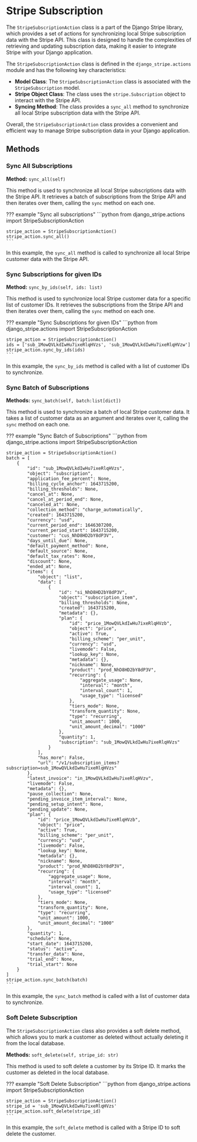 Stripe Subscription
=====================

The `StripeSubscriptionAction` class is a part of the Django Stripe library, which provides a set of actions for synchronizing local Stripe subscription data with the Stripe API. This class is designed to handle the complexities of retrieving and updating subscription data, making it easier to integrate Stripe with your Django application.

The `StripeSubscriptionAction` class is defined in the `django_stripe.actions` module and has the following key characteristics:

*   **Model Class**: The `StripeSubscriptionAction` class is associated with the `StripeSubscription` model.
*   **Stripe Object Class**: The class uses the `stripe.Subscription` object to interact with the Stripe API.
*   **Syncing Method**: The class provides a `sync_all` method to synchronize all local Stripe subscription data with the Stripe API.

Overall, the `StripeSubscriptionAction` class provides a convenient and efficient way to manage Stripe subscription data in your Django application.

## Methods

### Sync All Subscriptions

**Method:** `sync_all(self)`

This method is used to synchronize all local Stripe subscriptions data with the Stripe API. It retrieves a batch of subscriptions from the Stripe API and then iterates over them, calling the `sync` method on each one.

??? example "Sync all subscriptions"
    ```python
    from django_stripe.actions import StripeSubscriptionAction

    stripe_action = StripeSubscriptionAction()
    stripe_action.sync_all()
    ```

In this example, the `sync_all` method is called to synchronize all local Stripe customer data with the Stripe API.

### Sync Subscriptions for given IDs

**Method:** `sync_by_ids(self, ids: list)`

This method is used to synchronize local Stripe customer data for a specific list of customer IDs. It retrieves the subscriptions from the Stripe API and then iterates over them, calling the `sync` method on each one.

??? example "Sync Subscriptions for given IDs"
    ```python
    from django_stripe.actions import StripeSubscriptionAction

    stripe_action = StripeSubscriptionAction()
    ids = ['sub_1MowQVLkdIwHu7ixeRlqHVzs', 'sub_1MowQVLkdIwHu7ixeRlqHVzw']
    stripe_action.sync_by_ids(ids)
    ```

In this example, the `sync_by_ids` method is called with a list of customer IDs to synchronize.

### Sync Batch of Subscriptions

**Methods:** `sync_batch(self, batch:list[dict])`

This method is used to synchronize a batch of local Stripe customer data. It takes a list of customer data as an argument and iterates over it, calling the `sync` method on each one.

??? example "Sync Batch of Subscriptions"
    ```python
    from django_stripe.actions import StripeSubscriptionAction

    stripe_action = StripeSubscriptionAction()
    batch = [
        {
            "id": "sub_1MowQVLkdIwHu7ixeRlqHVzs",
            "object": "subscription",
            "application_fee_percent": None,
            "billing_cycle_anchor": 1643715200,
            "billing_thresholds": None,
            "cancel_at": None,
            "cancel_at_period_end": None,
            "canceled_at": None,
            "collection_method": "charge_automatically",
            "created": 1643715200,
            "currency": "usd",
            "current_period_end": 1646307200,
            "current_period_start": 1643715200,
            "customer": "cus_NhD8HD2bY8dP3V",
            "days_until_due": None,
            "default_payment_method": None,
            "default_source": None,
            "default_tax_rates": None,
            "discount": None,
            "ended_at": None,
            "items": {
                "object": "list",
                "data": [
                    {
                        "id": "si_NhD8HD2bY8dP3V",
                        "object": "subscription_item",
                        "billing_thresholds": None,
                        "created": 1643715200,
                        "metadata": {},
                        "plan": {
                            "id": "price_1MowQVLkdIwHu7ixeRlqHVzb",
                            "object": "price",
                            "active": True,
                            "billing_scheme": "per_unit",
                            "currency": "usd",
                            "livemode": False,
                            "lookup_key": None,
                            "metadata": {},
                            "nickname": None,
                            "product": "prod_NhD8HD2bY8dP3V",
                            "recurring": {
                                "aggregate_usage": None,
                                "interval": "month",
                                "interval_count": 1,
                                "usage_type": "licensed"
                            },
                            "tiers_mode": None,
                            "transform_quantity": None,
                            "type": "recurring",
                            "unit_amount": 1000,
                            "unit_amount_decimal": "1000"
                        },
                        "quantity": 1,
                        "subscription": "sub_1MowQVLkdIwHu7ixeRlqHVzs"
                    }
                ],
                "has_more": False,
                "url": "/v1/subscription_items?subscription=sub_1MowQVLkdIwHu7ixeRlqHVzs"
            },
            "latest_invoice": "in_1MowQVLkdIwHu7ixeRlqHVzv",
            "livemode": False,
            "metadata": {},
            "pause_collection": None,
            "pending_invoice_item_interval": None,
            "pending_setup_intent": None,
            "pending_update": None,
            "plan": {
                "id": "price_1MowQVLkdIwHu7ixeRlqHVzb",
                "object": "price",
                "active": True,
                "billing_scheme": "per_unit",
                "currency": "usd",
                "livemode": False,
                "lookup_key": None,
                "metadata": {},
                "nickname": None,
                "product": "prod_NhD8HD2bY8dP3V",
                "recurring": {
                    "aggregate_usage": None,
                    "interval": "month",
                    "interval_count": 1,
                    "usage_type": "licensed"
                },
                "tiers_mode": None,
                "transform_quantity": None,
                "type": "recurring",
                "unit_amount": 1000,
                "unit_amount_decimal": "1000"
            },
            "quantity": 1,
            "schedule": None,
            "start_date": 1643715200,
            "status": "active",
            "transfer_data": None,
            "trial_end": None,
            "trial_start": None
        }
    ]
    stripe_action.sync_batch(batch)
    ```

In this example, the `sync_batch` method is called with a list of customer data to synchronize.

### Soft Delete Subscription

The `StripeSubscriptionAction` class also provides a soft delete method, which allows you to mark a customer as deleted without actually deleting it from the local database.

**Methods:** `soft_delete(self, stripe_id: str)`

This method is used to soft delete a customer by its Stripe ID. It marks the customer as deleted in the local database.

??? example "Soft Delete Subscription"
    ```python
    from django_stripe.actions import StripeSubscriptionAction

    stripe_action = StripeSubscriptionAction()
    stripe_id = 'sub_1MowQVLkdIwHu7ixeRlqHVzs'
    stripe_action.soft_delete(stripe_id)
    ```

In this example, the `soft_delete` method is called with a Stripe ID to soft delete the customer.
